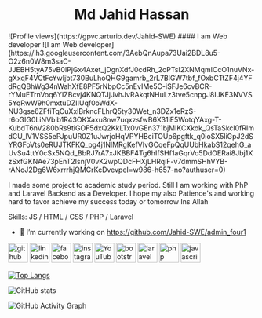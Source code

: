 <h1 align="center"> Md Jahid Hassan </h1>
![Profile views](https://gpvc.arturio.dev/Jahid-SWE)  
#### I am Web developer
![I am Web developer](https://lh3.googleusercontent.com/3AebQnAupa73Uai2BDL8u5-O2z6n0W8m3saC-JJEBH5tyA75vB0IPjGx4Axet_jDgnXdfJ0cdRh_2oPTsI2XNMqmICcO1nuVNx-gXxqF4VCtFcYwIjbt730BuLhoQHG9gamrb_2rL7BlGW7tbf_fOxbCTtZF4j4YFdRgQBhWg34nWahXfE8PF5rNbpCc5nEvIMe5C-iSFJe6cvBCR-rYMuETrnVoq6YIZBcvj4KNQTJjJvhJvRAkqtNHuLz3tve5cnpgJ8IJKE3NVVS5YqRwW9h0mxtuDZIIUqf0oWdX-NU3gse6ZFfiTqCuXxlBrkncFLhrQ5ty30Wet_n3DZx1eRzS-r6oGIG0LiNVbib1R43OKXaxu8nw7uqxzsfwB6X31iE5WotqYAxg-T-KubdT6nV280bRs9tiGOF5dxQ2KkLTx0vGEn371bjMIKCXkok_QsTaSkcl0fRImdCU_lV1VSS5ePJpuUR0Z1uJwrjoHqVPYHBciTOUp6pgftk_q0ioSX5liGpJ2dSYRGFoVts0eRUJTKFKQ_pg4j1NlMRgKefVIvGCqeFpQqUUbHkabS12qehG_aUvSu4ttY0cSx5NQd_BbRJ7rA7xJKBBF4Tg6hIfSHf1aGqrVo5DdOERai8Jbj1XzSxfGKNAe73pEnT2IsnjV0vK2wpQDcFHXjLHRqiF-v7dmmSHhVYB-rANoJ2Dg6W6xrrrhjQMCrKcDvevpeI=w986-h657-no?authuser=0)

I made some project to academic study period. Still I am working with PhP and Laravel Backend as a Developer. I hope my also Patience's and working hard to favor achieve my success  today or tomorrow Ins Allah

Skills: JS / HTML / CSS / PHP / Laravel

- 🔭 I’m currently working on https://github.com/Jahid-SWE/admin_four1 


[<img src='https://cdn.jsdelivr.net/npm/simple-icons@3.0.1/icons/github.svg' alt='github' height='40'>](https://github.com/Jahid-SWE)  [<img src='https://cdn.jsdelivr.net/npm/simple-icons@3.0.1/icons/linkedin.svg' alt='linkedin' height='40'>](https://www.linkedin.com/in/https://www.linkedin.com/in/jahidhassanen//)  [<img src='https://cdn.jsdelivr.net/npm/simple-icons@3.0.1/icons/facebook.svg' alt='facebook' height='40'>](https://www.facebook.com/https://www.facebook.com/Engineer.MdJahidHassan)  [<img src='https://cdn.jsdelivr.net/npm/simple-icons@3.0.1/icons/instagram.svg' alt='instagram' height='40'>](https://www.instagram.com/https://www.instagram.com/md.jahidhassanen//)  [<img src='https://cdn.jsdelivr.net/npm/simple-icons@3.0.1/icons/youtube.svg' alt='YouTube' height='40'>](https://www.youtube.com/channel/https://www.youtube.com/channel/UC76OCJPwQ3a-j1lK-fLeARQ)  [<img src='https://cdn.jsdelivr.net/npm/simple-icons@3.0.1/icons/bootstrap.svg' alt='bootstrap' height='40'>](https://getbootstrap.com/)  [<img src='https://cdn.jsdelivr.net/npm/simple-icons@3.0.1/icons/laravel.svg' alt='laravel' height='40'>](https://laravel.com/)  [<img src='https://cdn.jsdelivr.net/npm/simple-icons@3.0.1/icons/php.svg' alt='php' height='40'>](https://www.php.net/)  [<img src='https://cdn.jsdelivr.net/npm/simple-icons@3.0.1/icons/javascript.svg' alt='javascript' height='40'>](https://www.javascript.com/)  

[![Top Langs](https://github-readme-stats.vercel.app/api/top-langs/?username=Jahid-SWE)](https://github.com/anuraghazra/github-readme-stats)

![GitHub stats](https://github-readme-stats.vercel.app/api?username=Jahid-SWE&show_icons=true)  

![GitHub Activity Graph](https://activity-graph.herokuapp.com/graph?username=Jahid-SWE)  

